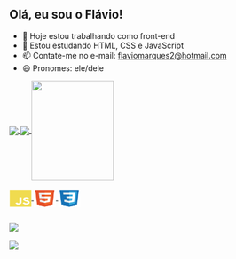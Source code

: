 ## Olá, eu sou o Flávio!


- 🔭 Hoje estou trabalhando como front-end
- 🌱 Estou estudando HTML, CSS e JavaScript 
- 📫 Contate-me no e-mail: flaviomarques2@hotmail.com
- 😄 Pronomes: ele/dele

<div>
  <a href="https://github.com/marquesflavio">
  <img height="180em"   align="center" src="https://github-readme-stats.vercel.app/api?username=marquesflavio&show_icons=true&theme=react&include_all_commits=true&count_private=true"/>
    
  <img height="180em"  align="center" src="https://github-readme-stats.vercel.app/api/top-langs/?username=marquesflavio&layout=compact&langs_count=7&theme=react" />

  <img align="center" width="148" height="180" src="https://media1.tenor.com/images/68e8337fb4eb7e40645d832c64762a8b/tenor.gif?itemid=19443613">
    
</div>
  

<div style="display: inline_block"><br>
  <img align="center" alt="JS" height="30" width="40" src="https://raw.githubusercontent.com/devicons/devicon/master/icons/javascript/javascript-plain.svg">
  <img align="center" alt="HTML" height="30" width="40" src="https://raw.githubusercontent.com/devicons/devicon/master/icons/html5/html5-original.svg">
  <img align="center" alt="CSS" height="30" width="40" src="https://raw.githubusercontent.com/devicons/devicon/master/icons/css3/css3-original.svg">
</div>
  
  ##
  
  <a href = "mailto:flaviomarques2@hotmail.com"><img src="https://img.shields.io/badge/-Outlook-%23333?style=for-the-badge&logo=outlook&logoColor=white" target="_blank"></a>
  
  <a href="https://www.linkedin.com/in/msflavio/" target="_blank"><img src="https://img.shields.io/badge/-LinkedIn-%230077B5?style=for-the-badge&logo=linkedin&logoColor=white" target="_blank"></a>
